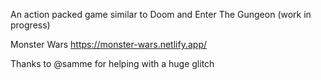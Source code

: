 An action packed game similar to Doom and Enter The Gungeon (work in progress)

Monster Wars
https://monster-wars.netlify.app/

Thanks to @samme for helping with a huge glitch
